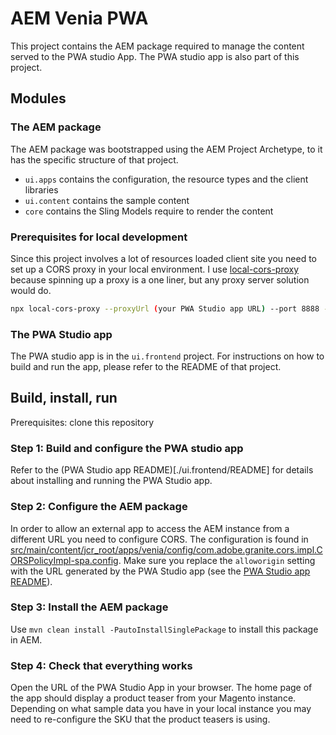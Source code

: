 # AEM Venia PWA

This project contains the AEM package required to manage the content served to the PWA studio App. The PWA studio app is also part of this project.

## Modules

### The AEM package

The AEM package was bootstrapped using the AEM Project Archetype, to it has the specific structure of that project.

-   `ui.apps` contains the configuration, the resource types and the client libraries
-   `ui.content` contains the sample content
-   `core` contains the Sling Models require to render the content

### Prerequisites for local development

Since this project involves a lot of resources loaded client site you need to set up a CORS proxy in your local environment. I use [local-cors-proxy](https://github.com/garmeeh/local-cors-proxy) because spinning up a proxy is a one liner, but any proxy server solution would do.

```bash
npx local-cors-proxy --proxyUrl (your PWA Studio app URL) --port 8888 --proxyPartial ''
```

### The PWA Studio app

The PWA studio app is in the `ui.frontend` project. For instructions on how to build and run the app, please refer to the README of that project.

## Build, install, run

Prerequisites: clone this repository

### Step 1: Build and configure the PWA studio app

Refer to the (PWA Studio app README)[./ui.frontend/README] for details about installing and running the PWA Studio app.

### Step 2: Configure the AEM package

In order to allow an external app to access the AEM instance from a different URL you need to configure CORS. The configuration is found in [src/main/content/jcr_root/apps/venia/config/com.adobe.granite.cors.impl.CORSPolicyImpl-spa.config](./ui.apps/src/main/content/jcr_root/apps/venia/config/com.adobe.granite.cors.impl.CORSPolicyImpl-spa.config). Make sure you replace the `alloworigin` setting with the URL generated by the PWA Studio app (see the [PWA Studio app README](./ui.frontend/README)).

### Step 3: Install the AEM package

Use `mvn clean install -PautoInstallSinglePackage` to install this package in AEM.

### Step 4: Check that everything works

Open the URL of the PWA Studio App in your browser. The home page of the app should display a product teaser from your Magento instance. Depending on what sample data you have in your local instance you may need to re-configure the SKU that the product teasers is using.
